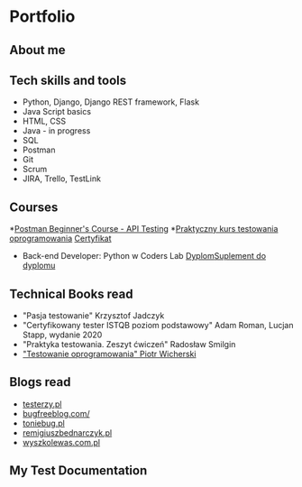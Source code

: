 # Portfolio

## About me



## Tech skills and tools

* Python, Django, Django REST framework, Flask
* Java Script basics
* HTML, CSS
* Java - in progress
* SQL
* Postman
* Git
* Scrum
* JIRA, Trello, TestLink

## Courses 
*[Postman Beginner's Course - API Testing](https://www.youtube.com/watch?v=VywxIQ2ZXw4&t=4360s)
*[Praktyczny kurs testowania oprogramowania](https://www.udemy.com/course/praktyczny-kurs-testowania-oprogramowania/) [Certyfikat](https://drive.google.com/file/d/1KDqbiV5OUKk2y1oH2YbZUCZnpChS03uV/view?usp=share_link)
* Back-end Developer: Python w Coders Lab [Dyplom](https://drive.google.com/file/d/16xu8TbOw8gppsEe1-tDURVC8sRtP-yvr/view?usp=sharing)[Suplement do dyplomu](https://drive.google.com/file/d/1b4TYCtzn6zt7yGcTYLIREUFPeR8eRJ1n/view?usp=sharing)


## Technical Books read

* "Pasja testowanie" Krzysztof Jadczyk
* "Certyfikowany tester ISTQB poziom podstawowy" Adam Roman, Lucjan Stapp, wydanie 2020
* "Praktyka testowania. Zeszyt ćwiczeń" Radosław Smilgin
* ["Testowanie oprogramowania" Piotr Wicherski](https://pwicherski.gitbook.io/testowanie-oprogramowania/) 

## Blogs read

* [testerzy.pl](http://testerzy.pl)
* [bugfreeblog.com/](https://bugfreeblog.com/)
* [toniebug.pl](https://www.toniebug.pl)
* [remigiuszbednarczyk.pl](https://remigiuszbednarczyk.pl)
* [wyszkolewas.com.pl](https://www.wyszkolewas.com.pl/blog/)

## My Test Documentation







